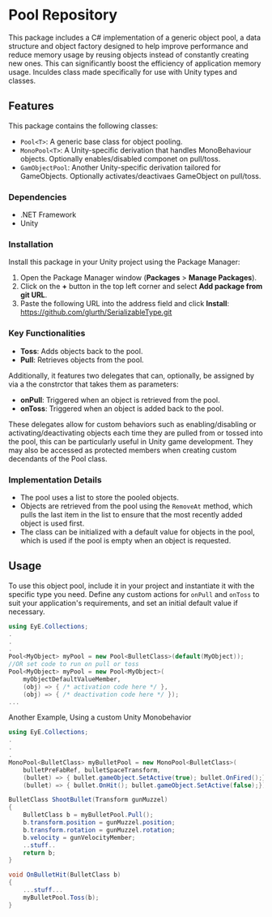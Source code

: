 # Pool Repository

This package includes a C# implementation of a generic object pool, a data structure and object factory designed to help improve performance and reduce memory usage by reusing objects instead of constantly creating new ones. This can significantly boost the efficiency of application memory usage. Inculdes class made specifically for use with Unity types and classes.

## Features

This package contains the following classes:

- `Pool<T>`: A generic base class for object pooling.
- `MonoPool<T>`: A Unity-specific derivation that handles MonoBehaviour objects. Optionally enables/disabled componet on pull/toss.
- `GamObjectPool`: Another Unity-specific derivation tailored for GameObjects. Optionally activates/deactivaes GameObject on pull/toss.

### Dependencies

- .NET Framework
- Unity

### Installation

Install this package in your Unity project using the Package Manager:

1. Open the Package Manager window (**Packages** > **Manage Packages**).
2. Click on the **+** button in the top left corner and select **Add package from git URL**.
3. Paste the following URL into the address field and click **Install**: https://github.com/glurth/SerializableType.git

### Key Functionalities

- **Toss**: Adds objects back to the pool.
- **Pull**: Retrieves objects from the pool.

Additionally, it features two delegates that can, optionally, be assigned by via a the constrctor that takes them as parameters:

- **onPull**: Triggered when an object is retrieved from the pool.
- **onToss**: Triggered when an object is added back to the pool.

These delegates allow for custom behaviors such as enabling/disabling or activating/deactivating objects each time they are pulled from or tossed into the pool, this can be particularly useful in Unity game development.  They may also be accessed as protected members when creating custom decendants of the Pool<T> class.

### Implementation Details

- The pool uses a list to store the pooled objects.
- Objects are retrieved from the pool using the `RemoveAt` method, which pulls the last item in the list to ensure that the most recently added object is used first.
- The class can be initialized with a default value for objects in the pool, which is used if the pool is empty when an object is requested.

## Usage

To use this object pool, include it in your project and instantiate it with the specific type you need. Define any custom actions for `onPull` and `onToss` to suit your application's requirements, and set an initial default value if necessary.

```csharp
using EyE.Collections;
.
.
.
Pool<MyObject> myPool = new Pool<BulletClass>(default(MyObject));
//OR set code to run on pull or toss
Pool<MyObject> myPool = new Pool<MyObject>(
	myObjectDefaultValueMember,
	(obj) => { /* activation code here */ },
	(obj) => { /* deactivation code here */ });
...
```
Another Example, Using a custom Unity Monobehavior 
```csharp
using EyE.Collections;
.
.
.
MonoPool<BulletClass> myBulletPool = new MonoPool<BulletClass>(
	bulletPreFabRef, bulletSpaceTransform,
	(bullet) => { bullet.gameObject.SetActive(true); bullet.OnFired();}, //on pull
	(bullet) => { bullet.OnHit(); bullet.gameObject.SetActive(false);});); //on toss

BulletClass ShootBullet(Transform gunMuzzel)
{
	BulletClass b = myBulletPool.Pull();
	b.transform.position = gunMuzzel.position;
	b.transform.rotation = gunMuzzel.rotation;
	b.velocity = gunVelocityMember;
	..stuff..
	return b;
}

void OnBulletHit(BulletClass b)
{
	...stuff...
	myBulletPool.Toss(b);
}
